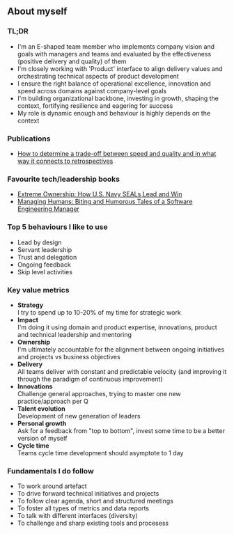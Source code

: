 ## About myself

### TL;DR
- I'm an E-shaped team member who implements company vision and goals with managers and teams and evaluated by the effectiveness (positive delivery and quality) of them 
- I'm closely working with 'Product' interface to align delivery values and orchestrating technical aspects of product development
- I ensure the right balance of operational excellence, innovation and speed across domains against company-level goals
- I'm building organizational backbone, investing in growth, shaping the context, fortifying resilience and eagering for success
- My role is dynamic enough and behaviour is highly depends on the context

### Publications
- [How to determine a trade-off between speed and quality and in what way it connects to retrospectives](https://medium.com/flo-health/how-to-determine-a-trade-off-between-speed-and-quality-and-in-what-way-it-connects-to-68a2217de2bc)

### Favourite tech/leadership books
- [Extreme Ownership: How U.S. Navy SEALs Lead and Win](https://www.amazon.com/Extreme-Ownership-U-S-Navy-SEALs-ebook/dp/B0739PYQSS)
- [Managing Humans: Biting and Humorous Tales of a Software Engineering Manager](https://www.amazon.com/Managing-Humans-Humorous-Software-Engineering-ebook/dp/B01J53IE1O)

### Top 5 behaviours I like to use
- Lead by design 
- Servant leadership 
- Trust and delegation
- Ongoing feedback
- Skip level activities

### Key value metrics
- **Strategy**\
I try to spend up to 10-20% of my time for strategic work
- **Impact**\
I'm doing it using domain and product expertise, innovations, product and technical leadership and mentoring
- **Ownership**\
I'm ultimately accountable for the alignment between ongoing initiatives and projects vs business objectives
- **Delivery**\
All teams deliver with constant and predictable velocity (and improving it through the paradigm of continuous improvement)
- **Innovations**\
Challenge general approaches, trying to master one new practice/approach per Q
- **Talent evolution**\
Development of new generation of leaders
- **Personal growth**\
Ask for a feedback from "top to bottom", invest some time to be a better version of myself
- **Cycle time**\
Teams cycle time development should asymptote to 1 day


### Fundamentals I do follow
- To work around artefact
- To drive forward technical initiatives and projects
- To follow clear agenda, short and structured meetings
- To foster all types of metrics and data reports
- To talk with different interfaces (diversity)
- To challenge and sharp existing tools and procesess
